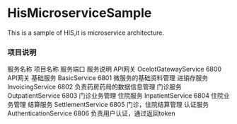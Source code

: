 # HisMicroserviceSample
This is a sample of HIS,it is microservice architecture.

### 项目说明
服务名称	 项目名称                     	服务端口	服务说明
API网关	   OcelotGatewayService	         6800	    API网关
基础服务	 BasicService	                 6801	    微服务的基础资料管理
进销存服务	InvoicingService	            6802	   负责药房药局的数据信息管理
门诊服务   OutpatientService	           6803	    门诊业务管理
住院服务	 InpatientService	             6804	    住院业务管理
结算服务	 SettlementService	           6805	    门诊，住院结算管理
认证服务	 AuthenticationService	       6806	    负责用户认证，通过返回token
